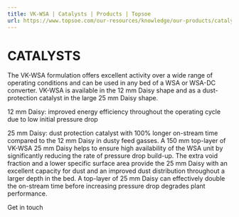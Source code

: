 ```yaml
---
title: VK-WSA | Catalysts | Products | Topsoe
url: https://www.topsoe.com/our-resources/knowledge/our-products/catalysts/vk-wsa#main-content
---
```


# CATALYSTS

The VK-WSA formulation offers excellent activity over a wide range of operating conditions and can be used in any bed of a WSA or WSA-DC converter. VK-WSA is available in the 12 mm Daisy shape and as a dust-protection catalyst in the large 25 mm Daisy shape.

12 mm Daisy: improved energy efficiency throughout the operating cycle due to low initial pressure drop

25 mm Daisy: dust protection catalyst with 100% longer on-stream time compared to the 12 mm Daisy in dusty feed gasses. A 150 mm top-layer of VK-WSA 25 mm Daisy helps to ensure high availability of the WSA unit by significantly reducing the rate of pressure drop build-up. The extra void fraction and a lower specific surface area provide the 25 mm Daisy with an excellent capacity for dust and an improved dust distribution throughout a larger depth in the bed. A top-layer of 25 mm Daisy can effectively double the on-stream time before increasing pressure drop degrades plant performance.

Get in touch